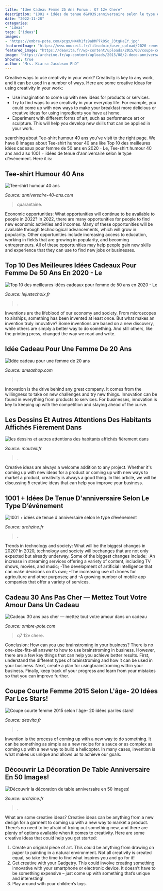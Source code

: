 ```yaml
---
title: "Idée Cadeau Femme 25 Ans Forum : Q7 12v Chere"
description: "1001 + idées de tenue d&#039;anniversaire selon le type d’événement"
date: "2022-11-28"
categories:
- "ideas"
tags: ["ideas"]
images:
- "https://ombre-pote.com/pcgx/N4Xh1fz9aDMP7k0So_J3tgHaEY.jpg"
featuredImage: "https://www.mouzeil.fr/fileadmin/user_upload/2020-remerciements-confinement-collecte-dechets.jpg"
featured_image: "https://deavita.fr/wp-content/uploads/2015/03/coupe-courte-femme-2015-cheveux-à-la-brosse-Ruby-Rose.jpg"
image: "https://archzine.fr/wp-content/uploads/2015/08/2-deco-anniversaire-30-ans-comment-decorer-la-table-d-anniversaire-adulte6.jpg"
ShowToc: true
author: "Mrs. Kiarra Jacobson PhD"
---
```



Creative ways to use creativity in your work?
Creativity is key to any work, and it can be used in a number of ways. Here are some creative ideas for using creativity in your work: 
- Use imagination to come up with new ideas for products or services.
- Try to find ways to use creativity in your everyday life. For example, you could come up with new ways to make your breakfast more delicious or creative ideas for using ingredients you have at home. 
- Experiment with different forms of art, such as performance art or sculpture. This will help you develop new skills that can be applied in your work.

	

		
searching about Tee-shirt humour 40 ans you've visit to the right page. We have 8 Images about Tee-shirt humour 40 ans like Top 10 des meilleures idées cadeaux pour femme de 50 ans en 2020 - Le, Tee-shirt humour 40 ans and also 1001 + idées de tenue d&#039;anniversaire selon le type d’événement. Here it is:
		
    
## Tee-shirt Humour 40 Ans

<img loading=lazy src="http://www.anniversaire-40-ans.com/images/article/t-shirt-humour-40-ans.jpg" onerror="this.onerror=null;this.src='https://tse4.mm.bing.net/th?id=OIP.sKvVrxNv6ySfjxJYQoamCQHaFn&amp;pid=15.1';" alt="Tee-shirt humour 40 ans">

_Source: anniversaire-40-ans.com_

>quarantaine. 

	

Economic opportunities: What opportunities will continue to be available to people in 2022?
In 2022, there are many opportunities for people to find new economic activities and incomes. Many of these opportunities will be available through technological advancements, which will grow in popularity. Other opportunities include increasing access to education, working in fields that are growing in popularity, and becoming entrepreneurs. All of these opportunities may help people gain new skills and experience that they can use to find new jobs or businesses.

    
## Top 10 Des Meilleures Idées Cadeaux Pour Femme De 50 Ans En 2020 - Le

<img loading=lazy src="https://lejustechoix.fr/wp-content/uploads/2020/07/meilleure-idée-cadeau-femme-50-ans-750x400.jpg" onerror="this.onerror=null;this.src='https://tse1.mm.bing.net/th?id=OIP.iVREzRWHUJ2NuS2mi6upaQHaD8&amp;pid=15.1';" alt="Top 10 des meilleures idées cadeaux pour femme de 50 ans en 2020 - Le">

_Source: lejustechoix.fr_

>. 

	

Inventions are the lifeblood of our economy and society. From microscopes to airships, something has been invented at least once. But what makes an invention truly innovative? Some inventions are based on a new discovery, while others are simply a better way to do something. And still others, like the printing press, changed the way we read and write.

    
## Idée Cadeau Pour Une Femme De 20 Ans

<img loading=lazy src="http://www.amsashop.com/wp-content/uploads/2015/05/cadeau-femme-20.jpg" onerror="this.onerror=null;this.src='https://tse4.mm.bing.net/th?id=OIP.LvGlvPYz7eq2SV-GX5XBVAHaIV&amp;pid=15.1';" alt="Idée cadeau pour une femme de 20 ans">

_Source: amsashop.com_

>. 

	

Innovation is the drive behind any great company. It comes from the willingness to take on new challenges and try new things. Innovation can be found in everything from products to services. For businesses, innovation is key to keeping up with the competition and staying ahead of the curve.

    
## Les Dessins Et Autres Attentions Des Habitants Affichés Fièrement Dans

<img loading=lazy src="https://www.mouzeil.fr/fileadmin/user_upload/2020-remerciements-confinement-collecte-dechets.jpg" onerror="this.onerror=null;this.src='https://tse2.mm.bing.net/th?id=OIP.X1FrIoNe22wMR9Q52jDKXAHaJ4&amp;pid=15.1';" alt="les dessins et autres attentions des habitants affichés fièrement dans">

_Source: mouzeil.fr_

>. 

	

Creative ideas are always a welcome addition to any project. Whether it's coming up with new ideas for a product or coming up with new ways to market a product, creativity is always a good thing. In this article, we will be discussing 5 creative ideas that can help you improve your business.

    
## 1001 + Idées De Tenue D&#039;anniversaire Selon Le Type D’événement

<img loading=lazy src="https://archzine.fr/wp-content/uploads/2020/08/tenue-de-fete-robe-d-été-longue-blanche-et-jaune-maquillage-avec-rouge-à-lèvre-rouge-vêtements-mode-été-femme.jpg" onerror="this.onerror=null;this.src='https://tse1.mm.bing.net/th?id=OIP.7lRFqL3N1kWR-loHE7-iHwHaLH&amp;pid=15.1';" alt="1001 + idées de tenue d&#039;anniversaire selon le type d’événement">

_Source: archzine.fr_

>. 

	

Trends in technology and society: What will be the biggest changes in 2020?
In 2020, technology and society will bechanges that are not only expected but already underway. 
Some of the biggest changes include: 
-An increase in streaming services offering a variety of content, including TV shows, movies, and music; 
-The development of artificial intelligence that can make decisions on its own; 
-The increasing use of drones for agriculture and other purposes; and 
-A growing number of mobile app companies that offer a variety of services.

    
## Cadeau 30 Ans Pas Cher — Mettez Tout Votre Amour Dans Un Cadeau

<img loading=lazy src="https://ombre-pote.com/pcgx/N4Xh1fz9aDMP7k0So_J3tgHaEY.jpg" onerror="this.onerror=null;this.src='https://tse2.mm.bing.net/th?id=OIP._r3tM1oPqLYrnHJCQKdfLAAAAA&amp;pid=15.1';" alt="Cadeau 30 ans pas cher — mettez tout votre amour dans un cadeau">

_Source: ombre-pote.com_

>q7 12v chere. 

	

Conclusion: How can you use brainstroming in your business?
There is no one-size-fits-all answer to how to use brainstroming in business. However, there are a few key things that can help you achieve better results. First, understand the different types of brainstroming and how it can be used in your business. Next, create a plan for usingbrainstroming within your business. Finally, keep track of your progress and learn from your mistakes so that you can improve further.

    
## Coupe Courte Femme 2015 Selon L&#039;âge- 20 Idées Par Les Stars!

<img loading=lazy src="https://deavita.fr/wp-content/uploads/2015/03/coupe-courte-femme-2015-cheveux-à-la-brosse-Ruby-Rose.jpg" onerror="this.onerror=null;this.src='https://tse2.mm.bing.net/th?id=OIP.K_zpY-ZZwgYiHikC8T-g1wHaLh&amp;pid=15.1';" alt="Coupe courte femme 2015 selon l&#039;âge- 20 idées par les stars!">

_Source: deavita.fr_

>. 

	

Invention is the process of coming up with a new way to do something. It can be something as simple as a new recipe for a sauce or as complex as coming up with a new way to build a helicopter. In many cases, invention is what makes us unique and allows us to achieve our goals.

    
## Découvrir La Décoration De Table Anniversaire En 50 Images!

<img loading=lazy src="https://archzine.fr/wp-content/uploads/2015/08/2-deco-anniversaire-30-ans-comment-decorer-la-table-d-anniversaire-adulte6.jpg" onerror="this.onerror=null;this.src='https://tse1.mm.bing.net/th?id=OIP.ds1gyHRQjz0DvkPFazw_QAHaLF&amp;pid=15.1';" alt="Découvrir la décoration de table anniversaire en 50 images!">

_Source: archzine.fr_

>. 

	

What are some creative ideas?
Creative ideas can be anything from a new design for a garment to coming up with a new way to market a product. There’s no need to be afraid of trying out something new, and there are plenty of options available when it comes to creativity. Here are some creative ideas that could help you get started: 
1. Create an original piece of art. This could be anything from drawing on paper to painting in a natural environment. Not all creativity is created equal, so take the time to find what inspires you and go for it! 
2. Get creative with your Gadgetry. This could involve creating something innovative with your smartphone or electronic device. It doesn’t have to be something expensive – just come up with something that’s unique and interesting! 
3. Play around with your children’s toys.

